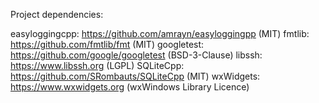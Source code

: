Project dependencies:

easyloggingcpp: https://github.com/amrayn/easyloggingpp (MIT)
fmtlib: https://github.com/fmtlib/fmt (MIT)
googletest: https://github.com/google/googletest (BSD-3-Clause)
libssh: https://www.libssh.org (LGPL)
SQLiteCpp: https://github.com/SRombauts/SQLiteCpp (MIT)
wxWidgets: https://www.wxwidgets.org (wxWindows Library Licence)
